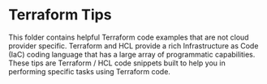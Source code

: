 # Terraform Tips

This folder contains helpful Terraform code examples that are not cloud provider specific. Terraform and HCL provide a rich Infrastructure as Code (IaC) coding language that has a large array of programmatic capabilities. These tips are Terraform / HCL code snippets built to help you in performing specific tasks using Terraform code.
